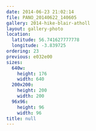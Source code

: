 ```yaml
---
date: 2014-06-23 21:02:14
file: PANO_20140622_140605
gallery: 2014-hike-blair-atholl
layout: gallery-photo
location:
  latitude: 56.741627777778
  longitude: -3.839725
ordering: 23
previous: e032e00
sizes:
  640w:
    height: 176
    width: 640
  200x200:
    height: 200
    width: 200
  96x96:
    height: 96
    width: 96
title: null
---
```

